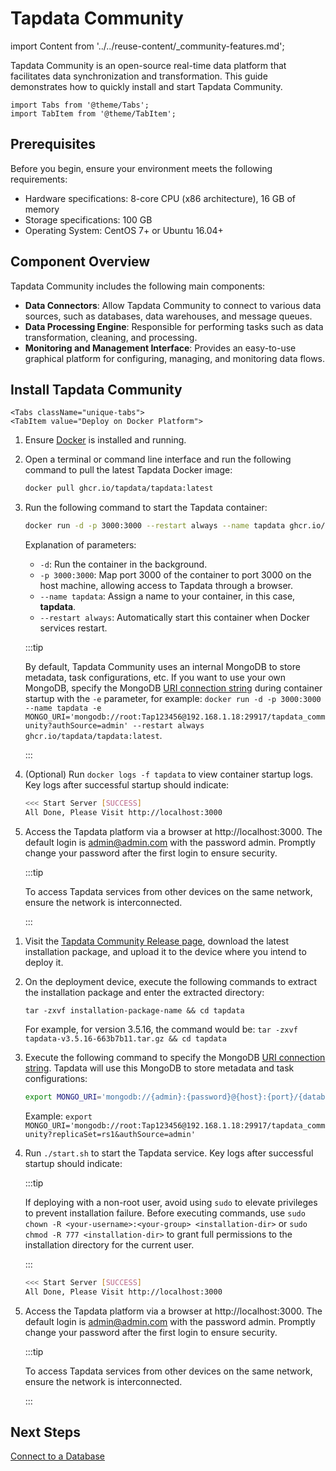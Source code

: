 # Tapdata Community

import Content from '../../reuse-content/_community-features.md';

<Content />

Tapdata Community is an open-source real-time data platform that facilitates data synchronization and transformation. This guide demonstrates how to quickly install and start Tapdata Community.

```mdx-code-block
import Tabs from '@theme/Tabs';
import TabItem from '@theme/TabItem';
```

## Prerequisites

Before you begin, ensure your environment meets the following requirements:

- Hardware specifications: 8-core CPU (x86 architecture), 16 GB of memory
- Storage specifications: 100 GB
- Operating System: CentOS 7+ or Ubuntu 16.04+

## Component Overview

Tapdata Community includes the following main components:

- **Data Connectors**: Allow Tapdata Community to connect to various data sources, such as databases, data warehouses, and message queues.
- **Data Processing Engine**: Responsible for performing tasks such as data transformation, cleaning, and processing.
- **Monitoring and Management Interface**: Provides an easy-to-use graphical platform for configuring, managing, and monitoring data flows.

## Install Tapdata Community

```mdx-code-block
<Tabs className="unique-tabs">
<TabItem value="Deploy on Docker Platform">
```
1. Ensure [Docker](https://docs.docker.com/get-docker/) is installed and running.

2. Open a terminal or command line interface and run the following command to pull the latest Tapdata Docker image:

   ```bash
   docker pull ghcr.io/tapdata/tapdata:latest
   ```

3. Run the following command to start the Tapdata container:

   ```bash
   docker run -d -p 3000:3000 --restart always --name tapdata ghcr.io/tapdata/tapdata:latest
   ```

   Explanation of parameters:

   - `-d`: Run the container in the background.
   - `-p 3000:3000`: Map port 3000 of the container to port 3000 on the host machine, allowing access to Tapdata through a browser.
   - `--name tapdata`: Assign a name to your container, in this case, **tapdata**.
   - `--restart always`: Automatically start this container when Docker services restart.

   :::tip

   By default, Tapdata Community uses an internal MongoDB to store metadata, task configurations, etc. If you want to use your own MongoDB, specify the MongoDB [URI connection string](https://www.mongodb.com/docs/v5.0/reference/connection-string/#standard-connection-string-format) during container startup with the `-e` parameter, for example: `docker run -d -p 3000:3000 --name tapdata -e MONGO_URI='mongodb://root:Tap123456@192.168.1.18:29917/tapdata_community?authSource=admin' --restart always ghcr.io/tapdata/tapdata:latest`.

   :::

4. (Optional) Run `docker logs -f tapdata` to view container startup logs. Key logs after successful startup should indicate:

   ```bash
   <<< Start Server [SUCCESS]
   All Done, Please Visit http://localhost:3000
   ```

5. Access the Tapdata platform via a browser at http://localhost:3000. The default login is admin@admin.com with the password admin. Promptly change your password after the first login to ensure security.

   :::tip

   To access Tapdata services from other devices on the same network, ensure the network is interconnected.

   :::

</TabItem>

<TabItem value="Deploy on Linux Platform">

1. Visit the [Tapdata Community Release page](https://github.com/tapdata/tapdata/releases), download the latest installation package, and upload it to the device where you intend to deploy it.

2. On the deployment device, execute the following commands to extract the installation package and enter the extracted directory:

   ```shell
   tar -zxvf installation-package-name && cd tapdata
   ```

   For example, for version 3.5.16, the command would be: `tar -zxvf tapdata-v3.5.16-663b7b11.tar.gz && cd tapdata`

3. Execute the following command to specify the MongoDB [URI connection string](https://www.mongodb.com/docs/v5.0/reference/connection-string/#standard-connection-string-format). Tapdata will use this MongoDB to store metadata and task configurations:

   ```bash
   export MONGO_URI='mongodb://{admin}:{password}@{host}:{port}/{database_name}?replicaSet={replica_name}&authSource=admin'
   ```

   Example: `export MONGO_URI='mongodb://root:Tap123456@192.168.1.18:29917/tapdata_community?replicaSet=rs1&authSource=admin'`

4. Run `./start.sh` to start the Tapdata service. Key logs after successful startup should indicate:

   :::tip

   If deploying with a non-root user, avoid using `sudo` to elevate privileges to prevent installation failure. Before executing commands, use `sudo chown -R <your-username>:<your-group> <installation-dir>` or `sudo chmod -R 777 <installation-dir>` to grant full permissions to the installation directory for the current user.

   :::

   ```bash
   <<< Start Server [SUCCESS]
   All Done, Please Visit http://localhost:3000
   ```

5. Access the Tapdata platform via a browser at http://localhost:3000. The default login is admin@admin.com with the password admin. Promptly change your password after the first login to ensure security.

   :::tip

   To access Tapdata services from other devices on the same network, ensure the network is interconnected.

   :::

</TabItem>
</Tabs>

## Next Steps

[Connect to a Database](../connect-database.md)